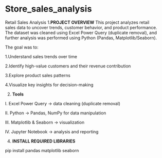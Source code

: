 # Store_sales_analysis
Retail Sales Analysis 
1.**PROJECT OVERVIEW**
This project analyzes retail sales data to uncover trends, customer behavior, and product performance. The dataset was cleaned using Excel Power Query (duplicate removal), and further analysis was performed using Python (Pandas, Matplotlib/Seaborn).


The goal was to:

1.Understand sales trends over time

2.Identify high-value customers and their revenue contribution

3.Explore product sales patterns

4.Visualize key insights for decision-making



2. **Tools**

I.  Excel Power Query → data cleaning (duplicate removal)

II. Python → Pandas, NumPy for data manipulation

III. Matplotlib & Seaborn → visualization

IV. Jupyter Notebook → analysis and reporting


4. **INSTALL REQUIRED LIBRARIES**
   
pip install pandas matplotlib seaborn
